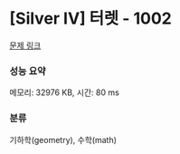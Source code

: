 # [Silver IV] 터렛 - 1002 

[문제 링크](https://www.acmicpc.net/problem/1002) 

### 성능 요약

메모리: 32976 KB, 시간: 80 ms

### 분류

기하학(geometry), 수학(math)

